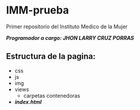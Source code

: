 # IMM-prueba
Primer repositorio del Instituto Medico de la Mujer


***Programador a cargo: JHON LARRY CRUZ PORRAS***

## Estructura de la pagina:

- css
- js
- img
- views
    - carpetas contenedoras
- ***index.html***

